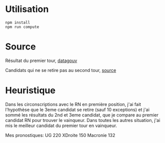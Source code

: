 # Utilisation

```
npm install
npm run compute
```

# Source

Résultat du premier tour, [datagouv](https://www.data.gouv.fr/fr/datasets/elections-legislatives-des-30-juin-et-7-juillet-2024-resultats-provisoires-du-1er-tour/)

Candidats qui ne se retire pas au second tour, [source](https://www.liberation.fr/checknews/elections-legislatives-ces-candidats-qui-refusent-de-se-desister-face-au-rn-20240702_RK7MZN2PTJCNNJYHKPL7ROYOYM/)

# Heuristique

Dans les circonscriptions avec le RN en première position, j'ai fait l'hypothèse que le 3eme candidat se retire (sauf 10 exceptions) et j'ai sommé les résultats du 2nd et 3eme candidat, que je compare au premier candidat RN pour trouver le vainqueur. Dans toutes les autres situation, j'ai mis le meilleur candidat du premier tour en vainqueur.

Mes pronostiques:
UG 220
XDroite 150
Macronie 132
